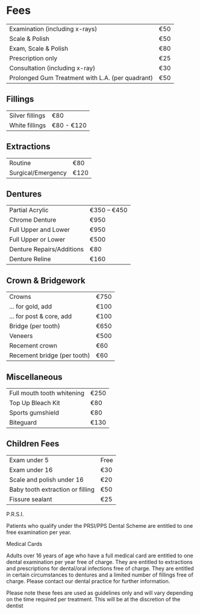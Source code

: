 # Fees

|                                   |             |
|-----------------------------------|-------------|
| Examination (including x-rays)    | €50         |
| Scale & Polish                    | €50         |
| Exam, Scale & Polish              | €80         |
| Prescription only                 | €25         |
| Consultation (including x-ray)    | €30         |
| Prolonged Gum Treatment with L.A. (per quadrant) | €50    |

## Fillings

|                                   |             |
|-----------------------------------|-------------|
| Silver fillings                   | €80         |
| White fillings                    | €80 - €120  |

## Extractions

|                                   |             |
|-----------------------------------|-------------|
| Routine                           | €80         |
| Surgical/Emergency                | €120        |

## Dentures

|                                   |             |
|-----------------------------------|-------------|
| Partial Acrylic                   | €350 – €450 |
| Chrome Denture                    | €950        |
| Full Upper and Lower              | €950        |
| Full Upper or Lower               | €500        |
| Denture Repairs/Additions         | €80         |
| Denture Reline                    | €160

## Crown & Bridgework

|                                   |             |
|-----------------------------------|-------------|
| Crowns                            | €750        |
|                  ... for gold, add| €100        |
|           ... for post & core, add| €100        |
| Bridge (per tooth)                | €650        |
| Veneers                           | €500        |
| Recement crown                    | €60         |
| Recement bridge (per tooth)       | €60         |

 ## Miscellaneous
 
|                                   |             |
|-----------------------------------|-------------|
| Full mouth tooth whitening        | €250        |
| Top Up Bleach Kit                 | €80         |
| Sports gumshield                  | €80         |
| Biteguard                         | €130        |

## Children Fees

|                                   |             |
|-----------------------------------|-------------|
| Exam under 5                      | Free   |
| Exam under 16                     | €30         |
| Scale and polish under 16         | €20         |
| Baby tooth extraction or filling  | €50         |
| Fissure sealant                   | €25         |

  
 P.R.S.I.

Patients who qualify under the PRSI/PPS Dental Scheme are entitled to one free examination per year.


   Medical Cards

Adults over 16 years of age who have a full medical card are entitled to one dental examination per year free of charge.  They are entitled to extractions and prescriptions for dental/oral infections free of charge.  They are entitled in certain circumstances to dentures and a limited number of fillings free of charge.  Please contact our dental practice for further information.


Please note these fees are used as guidelines only and will vary depending on the time required per treatment. This will be at the discretion of the dentist

















